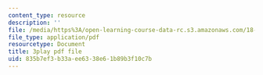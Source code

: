 ```yaml
---
content_type: resource
description: ''
file: /media/https%3A/open-learning-course-data-rc.s3.amazonaws.com/18-06sc-linear-algebra-fall-2011/835b7ef3b33aee6338e61b89b3f10c7b_YzZUIYRCE38.pdf
file_type: application/pdf
resourcetype: Document
title: 3play pdf file
uid: 835b7ef3-b33a-ee63-38e6-1b89b3f10c7b
---
```

